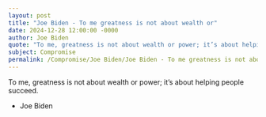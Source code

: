```yaml
---
layout: post
title: "Joe Biden - To me greatness is not about wealth or"
date: 2024-12-28 12:00:00 -0000
author: Joe Biden
quote: "To me, greatness is not about wealth or power; it’s about helping people succeed."
subject: Compromise
permalink: /Compromise/Joe Biden/Joe Biden - To me greatness is not about wealth or
---
```


To me, greatness is not about wealth or power; it’s about helping people succeed.

- Joe Biden
